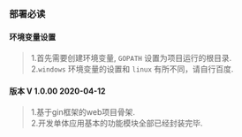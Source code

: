 ###  部署必读

#### 环境变量设置
>   1.首先需要创建环境变量, `GOPATH` 设置为项目运行的根目录.  
>   2.`windows` 环境变量的设置和 `linux` 有所不同，请自行百度.  

#### 版本 V 1.0.00   2020-04-12  
>   1.基于gin框架的web项目骨架.  
>   2.开发单体应用基本的功能模块全部已经封装完毕.  
